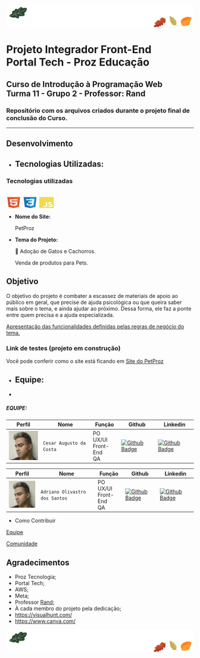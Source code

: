 ![Green Retro Vintage Oak Tree Logo (Capa para Facebook) (1640 × 200 px)](img/markedown/capa_face.png)

# Projeto Integrador Front-End <br> Portal Tech - Proz Educação
## Curso de Introdução à Programação Web <br> Turma 11 - Grupo 2 - Professor: Rand
### Repositório com os arquivos criados durante o projeto final de conclusão do Curso.

---

## Desenvolvimento

- ## **Tecnologias Utilizadas:**

### Tecnologias utilizadas

<div style="display: inline_block"><br>
  <img align="center" alt="icone-HTML" height="30" width="40" src="https://raw.githubusercontent.com/devicons/devicon/master/icons/html5/html5-original.svg">
  <img align="center" alt="icone-CSS" height="30" width="40" src="https://raw.githubusercontent.com/devicons/devicon/master/icons/css3/css3-original.svg">
  <img align="center" alt="icone-Js" height="30" width="40" src="https://raw.githubusercontent.com/devicons/devicon/master/icons/javascript/javascript-plain.svg">
</div>

- **Nome do Site:**

  PetProz 
  
- **Tema do Projeto:**

  :dog: Adoção de Gatos e Cachorros.
  
  Venda de produtos para Pets.
  
## Objetivo

O objetivo do projeto é combater a escassez de materiais de apoio ao público em geral, 
que precise de ajuda psicológica ou que queira saber mais sobre o tema, e ainda ajudar ao próximo.
Dessa forma, ele faz a ponte entre quem precisa e a ajuda especializada. 



[Apresentação das funcionalidades definidas pelas regras de negócio do tema.](https://github.com/cesar-augusto-costa/projeto_integrador_FRONT_END_proz_turma11_grupo2/blob/main/markedown/regras_negocio.md)

### Link de testes (projeto em construção)

Você pode conferir como o site está ficando em [Site do PetProz](https://cesar-augusto-costa.github.io/projeto_integrador_FRONT_END_proz_turma11_grupo2/)

- ## **Equipe:**
- 
##### EQUIPE:

| Perfil | Nome | Função | Github | Linkedin |
| ---------------- | ----- | --------- | --------- | --------- |
| <img width="100" alt="Foto de Perfil do Cesar" src="img/perfil_equipe/perfil_cesar.jpg"> | `Cesar Augusto da Costa` | PO <br> UX/UI <br> Front-End <br> QA | [![Github Badge](https://img.shields.io/badge/-Github-000?style=flat-square&logo=Github&logoColor=white)](https://github.com/olivastroaos) | [![Github Badge](https://img.shields.io/badge/LinkedIn-0077B5?style=for-the-badge&logo=linkedin&logoColor=white)](https://www.linkedin.com/in/cesar-augusto-costa/) |

| Perfil | Nome | Função | Github | Linkedin |
| ---------------- | ----- | --------- | --------- | --------- |
| <img width="100" alt="Foto de Perfil do Cesar" src="img/perfil_equipe/perfil_cesar.jpg"> | `Adriano Olivastro dos Santos` | PO <br> UX/UI <br> Front-End <br> QA | [![Github Badge](https://img.shields.io/badge/-Github-000?style=flat-square&logo=Github&logoColor=white)](https://github.com/cesar-augusto-costa) | [![Github Badge](https://img.shields.io/badge/LinkedIn-0077B5?style=for-the-badge&logo=linkedin&logoColor=white)](https://www.linkedin.com/in/adriano-olivastro-95841561/) |

* Como Contribuir

[Equipe](markedown/como_contribuir_equipe.md)

[Comunidade](markedown/como_contribuir_comunidade.md)

## Agradecimentos

* Proz Tecnologia;
* Portal Tech;
* AWS;
* Meta;
* Professor [Rand](https://github.com/LuthGom);
* À cada membro do projeto pela dedicação;
* https://visualhunt.com/
* https://www.canva.com/

![Green Retro Vintage Oak Tree Logo (Capa para Facebook) (1640 × 200 px)](img/markedown/capa_face.png)
